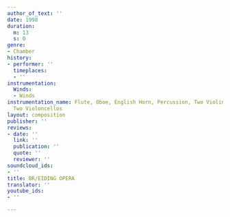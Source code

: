 ```yaml
---
author_of_text: ''
date: 1998
duration:
  m: 13
  s: 0
genre:
- Chamber
history:
- performer: ''
  timeplaces:
  - ''
instrumentation:
  Winds:
  - Winds
instrumentation_name: Flute, Oboe, English Horn, Percussion, Two Violins, Two Violas,
  Two Violoncellos
layout: composition
publisher: ''
reviews:
- date: ''
  link: ''
  publication: ''
  quote: ''
  reviewer: ''
soundcloud_ids:
- ''
title: BR/EIDING OPERA
translator: ''
youtube_ids:
- ''

---
```

